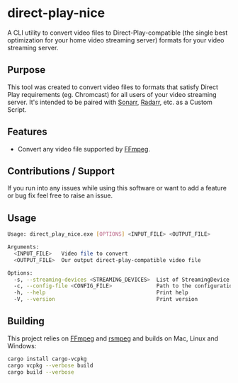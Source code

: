 # direct-play-nice

A CLI utility to convert video files to Direct-Play-compatible (the single best optimization for your home video streaming server) formats for your video streaming server.

## Purpose

This tool was created to convert video files to formats that satisfy Direct Play requirements (eg. Chromcast) for all users of your video streaming server. It's intended to be paired with [Sonarr](https://wiki.servarr.com/sonarr/custom-scripts), [Radarr](https://wiki.servarr.com/radarr/custom-scripts), etc. as a Custom Script.

## Features

- Convert any video file supported by [FFmpeg](https://www.ffmpeg.org/).

## Contributions / Support

If you run into any issues while using this software or want to add a feature or bug fix feel free to raise an issue.

## Usage

``` bash
Usage: direct_play_nice.exe [OPTIONS] <INPUT_FILE> <OUTPUT_FILE>

Arguments:
  <INPUT_FILE>   Video file to convert
  <OUTPUT_FILE>  Our output direct-play-compatible video file

Options:
  -s, --streaming-devices <STREAMING_DEVICES>  List of StreamingDevice
  -c, --config-file <CONFIG_FILE>              Path to the configuration file
  -h, --help                                   Print help
  -V, --version                                Print version
```

## Building

This project relies on [FFmpeg](https://www.ffmpeg.org/) and [rsmpeg](https://github.com/larksuite/rsmpeg) and builds on Mac, Linux and Windows:

```bash
cargo install cargo-vcpkg
cargo vcpkg --verbose build
cargo build --verbose
```
